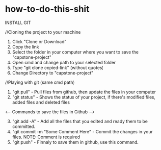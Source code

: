 # how-to-do-this-shit

INSTALL GIT

//Cloning the project to your machine
1. Click "Clone or Download"
2. Copy the link
3. Select the folder in your computer where you want to save the "capstone-project"
4. Open cmd and change path to your selected folder
5. Type "git clone copied-link" (without quotes)
6. Change Directory to "capstone-project"

//Playing with git (same cmd path)
1. "git pull" - Pull files from github, then update the files in your computer
2. "git status" - Shows the status of your project, if there's modified files, added files and deleted files

<-- Commands to save the files in Github -->

3. "git add -A" - Add all the files that you edited and ready them to be committed.
4. "git commit -m "Some Comment Here" - Commit the changes in your files. NOTE: Comment is required
5. "git push" - Finnaly to save them in github, use this command.
